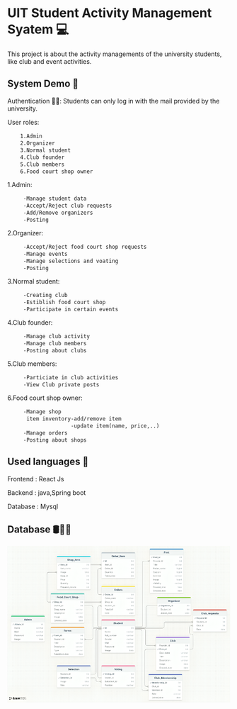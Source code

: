 
# UIT Student Activity Management Syatem 💻
This project is about the activity managements of the university students, like club and event activities.



## System Demo 🤖

Authentication 👨‍💼:
         Students can only log in with the mail      provided by the university.

User roles:

        1.Admin 
        2.Organizer 
        3.Normal student
        4.Club founder
        5.Club members
        6.Food court shop owner

1.Admin:

         -Manage student data
         -Accept/Reject club requests
         -Add/Remove organizers
         -Posting

2.Organizer:

         -Accept/Reject food court shop requests
         -Manage events
         -Manage selections and voating
         -Posting

3.Normal student:

         -Creating club
         -Estiblish food court shop
         -Participate in certain events

4.Club founder:

         -Manage club activity
         -Manage club members
         -Posting about clubs

5.Club members:

         -Particiate in club activities
         -View Club private posts

6.Food court shop owner:

         -Manage shop
          item inventory-add/remove item
                        -update item(name, price,..)
         -Manage orders
         -Posting about shops


    

    

## Used languages 🍵

Frontend  : React Js

Backend  : java,Spring boot

Database : Mysql

## Database 🛢️📄📑

![Result Image](img/Database_Schema.png)
